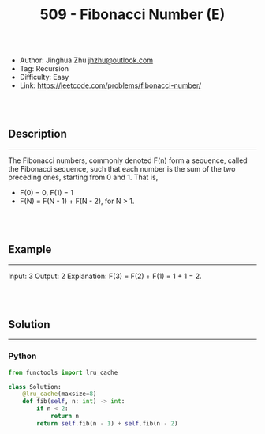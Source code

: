 # <center>509 - Fibonacci Number (E)</center> 



<br></br>

* Author: Jinghua Zhu <jhzhu@outlook.com>
* Tag: Recursion
* Difficulty: Easy
* Link: https://leetcode.com/problems/fibonacci-number/

<br></br>



## Description
----
The Fibonacci numbers, commonly denoted F(n) form a sequence, called the Fibonacci sequence, such that each number is the sum of the two preceding ones, starting from 0 and 1. That is,
- F(0) = 0,   F(1) = 1
- F(N) = F(N - 1) + F(N - 2), for N > 1.

<br></br>



## Example
----
Input: 3
Output: 2
Explanation: F(3) = F(2) + F(1) = 1 + 1 = 2.

<br></br>



## Solution
----
### Python
```python
from functools import lru_cache

class Solution:
    @lru_cache(maxsize=8)
    def fib(self, n: int) -> int:
        if n < 2:
            return n
        return self.fib(n - 1) + self.fib(n - 2)
```